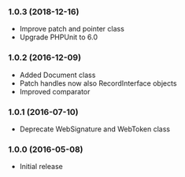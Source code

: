 
### 1.0.3 (2018-12-16)

* Improve patch and pointer class
* Upgrade PHPUnit to 6.0

### 1.0.2 (2016-12-09)

* Added Document class
* Patch handles now also RecordInterface objects
* Improved comparator

### 1.0.1 (2016-07-10)

* Deprecate WebSignature and WebToken class

### 1.0.0 (2016-05-08)

* Initial release
